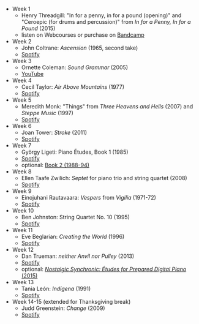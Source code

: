 - Week 1
    - Henry Threadgill: "In for a penny, in for a pound (opening)" and "Ceroepic (for drums and percussion)" from _In for a Penny, In for a Pound_ (2015)
    - listen on Webcourses or purchase on [Bandcamp](https://henrythreadgill.bandcamp.com/album/in-for-a-penny-in-for-a-pound)
- Week 2
    - John Coltrane: _Ascension_ (1965, second take)
    - [Spotify](https://open.spotify.com/track/4TkLvAvnlzuGl3SvTLqINo)
- Week 3
    - Ornette Coleman: _Sound Grammar_ (2005)
    - [YouTube](https://youtu.be/jqjCs2T4RfI?list=PLMFhCoobptCZLRf_XA_5bM6eUD2ru9GaQ)
- Week 4
    - Cecil Taylor: _Air Above Mountains_ (1977)
    - [Spotify](https://open.spotify.com/album/04TATO8aPSlSl7ZGlCfnLI)
- Week 5
    - Meredith Monk: "Things" from _Three Heavens and Hells_ (2007) and _Steppe Music_ (1997)
    - [Spotify](https://open.spotify.com/user/davemacdo/playlist/4P5MfxCKeW8qV4Zmi5jxid)
- Week 6
    - Joan Tower: _Stroke_ (2011)
    - [Spotify](https://open.spotify.com/track/2qfdUdx1YOi073RBJvdAhT)
- Week 7
    - György Ligeti: Piano Études, Book 1 (1985)
    - [Spotify](https://open.spotify.com/user/davemacdo/playlist/3Um8sHOYIWhNukKTBbTev2)
    - optional: [Book 2 (1988-94)](https://open.spotify.com/user/davemacdo/playlist/5QPH6In4TnGNaF1vI7nYak)
- Week 8
    - Ellen Taafe Zwilich: _Septet_ for piano trio and string quartet (2008)
    - [Spotify](https://open.spotify.com/user/davemacdo/playlist/0aUsYx6Z0HKkFcx7okHm00)
- Week 9
    - Einojuhani Rautavaara: _Vespers_ from _Vigilia_ (1971-72)
    - [Spotify](https://open.spotify.com/user/davemacdo/playlist/2Y4Y5G0DISz8rFqKn3Dmo0)
- Week 10
    - Ben Johnston: String Quartet No. 10 (1995)
    - [Spotify](https://open.spotify.com/user/davemacdo/playlist/3WJxYx9TP64GM6RYTFhpAb)
- Week 11
    - Eve Beglarian: _Creating the World_ (1996)
    - [Spotify](https://open.spotify.com/track/2OpnAw4SzMQIiyweHh76sx)
- Week 12
    - Dan Trueman: _neither Anvil nor Pulley_ (2013)
    - [Spotify](https://open.spotify.com/album/0P3E65VV38QydZzC5OzO6v)
    - optional: [_Nostalgic Synchronic: Études for Prepared Digital Piano_ (2015)](https://nostalgicsynchronic.bandcamp.com/album/nostalgic-synchronic-etudes-for-prepared-digital-piano)
- Week 13
    - Tania León: _Indígena_ (1991)
    - [Spotify](https://open.spotify.com/track/7hT1pti4brfmHfJ5Mr3t3D)
- Week 14-15 (extended for Thanksgiving break)
    - Judd Greenstein: _Change_ (2009)
    - [Spotify](https://open.spotify.com/track/1MSCbJ5oB7JPTmufbd0GAL)
